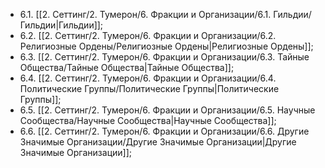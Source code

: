 - 6.1. [[2. Сеттинг/2. Тумерон/6. Фракции и Организации/6.1. Гильдии/Гильдии|Гильдии]];
- 6.2. [[2. Сеттинг/2. Тумерон/6. Фракции и Организации/6.2. Религиозные Ордены/Религиозные Ордены|Религиозные Ордены]];
- 6.3. [[2. Сеттинг/2. Тумерон/6. Фракции и Организации/6.3. Тайные Общества/Тайные Общества|Тайные Общества]];
- 6.4. [[2. Сеттинг/2. Тумерон/6. Фракции и Организации/6.4. Политические Группы/Политические Группы|Политические Группы]];
- 6.5. [[2. Сеттинг/2. Тумерон/6. Фракции и Организации/6.5. Научные Сообщества/Научные Сообщества|Научные Сообщества]];
- 6.6. [[2. Сеттинг/2. Тумерон/6. Фракции и Организации/6.6. Другие Значимые Организации/Другие Значимые Организации|Другие Значимые Организации]];
